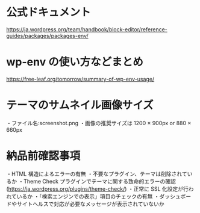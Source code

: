 # 公式ドキュメント

https://ja.wordpress.org/team/handbook/block-editor/reference-guides/packages/packages-env/

# wp-env の使い方などまとめ

https://free-leaf.org/tomorrow/summary-of-wp-env-usage/

# テーマのサムネイル画像サイズ

・ファイル名:screenshot.png
・画像の推奨サイズは 1200 × 900px or 880 × 660px

# 納品前確認事項

・HTML 構造によるエラーの有無
・不要なプラグイン、テーマは削除されているか
・Theme Check プラグインでテーマに関する致命的エラーの確認 (https://ja.wordpress.org/plugins/theme-check/)
・正常に SSL 化設定が行われているか
・「検索エンジンでの表示」項目のチェックの有無
・ダッシュボードやサイトヘルスで対応が必要なメッセージが表示されていないか
